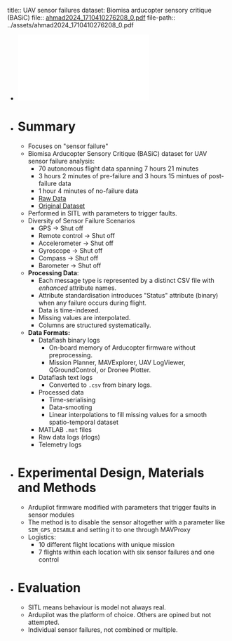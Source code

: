 title:: UAV sensor failures dataset: Biomisa arducopter sensory critique (BASiC)
file:: [ahmad2024_1710410276208_0.pdf](../assets/ahmad2024_1710410276208_0.pdf)
file-path:: ../assets/ahmad2024_1710410276208_0.pdf

- ![UAV sensor failures dataset: Biomisa arducopter sensory critique (BASiC)](../assets/ahmad2024_1710410276208_0.pdf)
- # Summary
	- Focuses on "sensor failure"
	- Biomisa Arducopter Sensory Critique (BASiC) dataset for UAV sensor failure analysis:
		- 70 autonomous flight data spanning 7 hours 21 minutes
		- 3 hours 2 minutes of pre-failure and 3 hours 15 mintues of post-failure data
		- 1 hour 4 minutes of no-failure data
		- [Raw Data](https://zenodo.org/records/8199999)
		- [Original Dataset](https://zenodo.org/records/8195068)
	- Performed in SITL with parameters to trigger faults.
	- Diversity of Sensor Failure Scenarios
		- GPS -> Shut off
		- Remote control -> Shut off
		- Accelerometer -> Shut off
		- Gyroscope -> Shut off
		- Compass -> Shut off
		- Barometer -> Shut off
	- **Processing Data**:
		- Each message type is represented by a distinct CSV file with _enhanced_ attribute names.
		- Attribute standardisation introduces "Status" attribute (binary) when any failure occurs during flight.
		- Data is time-indexed.
		- Missing values are interpolated.
		- Columns are structured systematically.
	- **Data Formats:**
		- Dataflash binary logs
			- On-board memory of Arducopter firmware without preprocessing.
			- Mission Planner, MAVExplorer, UAV LogViewer, QGroundControl, or Dronee Plotter.
		- Dataflash text logs
			- Converted to `.csv` from binary logs.
		- Processed data
			- Time-serialising
			- Data-smooting
			- Linear interpolations to fill missing values for a smooth spatio-temporal dataset
		- MATLAB `.mat` files
		- Raw data logs (rlogs)
		- Telemetry logs
- # Experimental Design, Materials and Methods
	- Ardupilot firmware modified with parameters that trigger faults in sensor modules
	- The method is to disable the sensor altogether with a parameter like `SIM_GPS_DISABLE` and setting it to one through MAVProxy
	- Logistics:
		- 10 different flight locations with unique mission
		- 7 flights within each location with six sensor failures and one control
- # Evaluation
	- SITL means behaviour is model not always real.
	- Ardupilot was the platform of choice. Others are opined but not attempted.
	- Individual sensor failures, not combined or multiple.